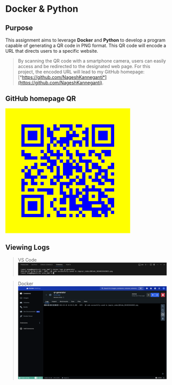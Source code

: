 # Docker & Python

## Purpose 
This assignment aims to leverage __Docker__ and __Python__ to develop a program capable of generating a QR code in PNG format. This QR code will encode a URL that directs users to a specific website. 
> By scanning the QR code with a smartphone camera, users can easily access and be redirected to the designated web page. For this project, the encoded URL will lead to my GitHub homepage: [*https://github.com/NageshKanneganti*](https://github.com/NageshKanneganti).

## GitHub homepage QR
![GitHubQR](EmbeddedFiles/GitHubQR.png)

## Viewing Logs
> VS Code
![VS Code logging](EmbeddedFiles/VSCodeLog.png)

> Docker
![Docker Log](EmbeddedFiles/DockerLogs.png)